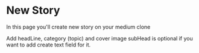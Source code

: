 # New Story

In this page you'll create new story on your medium clone

Add headLine, category (topic) and cover image subHead is optional if you want to add create text field for it.
